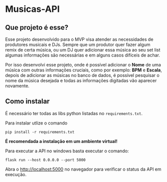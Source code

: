 # Musicas-API

## Que projeto é esse?

Esse projeto desenvolvido para o MVP visa atender as necessidades de produtores musicais e DJs. Sempre que um produtor quer fazer algum remix de certa música, ou um DJ quer adicionar essa música ao seu set list algumas informações são necessárias e em alguns casos difíceis de achar.

Por isso desenvolvi esse projeto, onde é possível adicionar o **Nome** de uma música com outras informações cruciais, como por exemplo: **BPM** e **Escala**, depois de adicionar as músicas no banco de dados, é possível pesquisar o nome da música desejada e todas as informações digitadas vão aparecer novamente.


## Como instalar

É necessário ter todas as libs python listadas no `requirements.txt`. 

Para instalar utlize o comando

```
pip install -r requirements.txt
```
**É recomendada a instalação em um ambiente virtual!**

Para executar a API no windows basta executar o comando:

```
flask run --host 0.0.0.0 --port 5000
```

Abra o [http://localhost:5000](http://localhost:5000) no navegador para verificar o status da API em execução.
